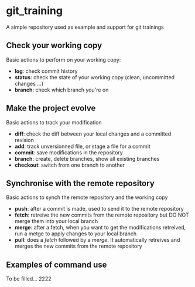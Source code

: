 # git_training
A simple repository used as example and support for git trainings

## Check your working copy
Basic actions to perform on your working copy:
- **log**: check commit history
- **status**: check the state of your working copy (clean, uncommitted changes ...)
- **branch**: check which branch you're on

## Make the project evolve
Basic actions to track your modification
- **diff**: check the diff between your local changes and a committed revision
- **add**: track unversionned file, or stage a file for a commit
- **commit**: save modifications in the repository
- **branch**: create, delete branches, show all existing branches
- **checkout**: switch from one branch to another

## Synchronise with the remote repository
Basic actions to synch the remote repository and the working copy
- **push**: after a commit is made, used to send it to the remote repository
- **fetch**: retreive the new commits from the remote repository but DO NOT merge them into your local branch
- **merge**: after a fetch, when you want to get the modifications retreived, run a metge to apply changes to your local branch
- **pull**: does a *fetch* followed by a *merge*. It automatically retreives and merges the new commits from the remote repository

## Examples of command use
To be filled...
2222

